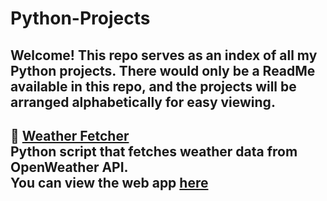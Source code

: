 # Python-Projects
Welcome! This repo serves as an index of all my Python projects. There would only be a ReadMe available in this repo, and the projects will be arranged alphabetically for easy viewing.
----
🔗 [Weather Fetcher](https://github.com/oluwafisayomi-balogun/weather-fetcher)
<br>
Python script that fetches weather data from OpenWeather API.
<br>
You can view the web app [here](https://weather-fetcher-4yrl.onrender.com/)
----
